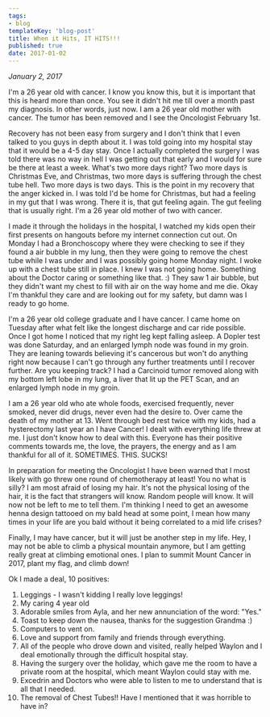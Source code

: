 ```yaml
---
tags:
- blog
templateKey: 'blog-post'
title: When it Hits, IT HITS!!!
published: true
date: 2017-01-02
---
```


_January 2, 2017_

I'm a 26 year old with cancer.  I know you know this, but it is important that this is heard more than once.  You see it didn't hit me till over a month past my diagnosis. In other words, just now.  I am a 26 year old mother with cancer.  The tumor has been removed and I see the Oncologist February 1st.  

Recovery has not been easy from surgery and I don't think that I even talked to you guys in depth about it.  I was told going into my hospital stay that it would be a 4-5 day stay.  Once I actually completed the surgery I was told there was no way in hell I was getting out that early and I would for sure be there at least a week.  What's two more days right?  Two more days is Christmas Eve, and Christmas, two more days is suffering through the chest tube hell.  Two more days is two days.  This is the point in my recovery that the anger kicked in.  I was told I'd be home for Christmas, but had a feeling in my gut that I was wrong.  There it is, that gut feeling again.  The gut feeling that is usually right.  I'm a 26 year old mother of two with cancer.  

I made it through the holidays in the hospital, I watched my kids open their first presents on hangouts before my internet connection cut out.  On Monday I had a Bronchoscopy where they were checking to see if they found a air bubble in my lung, then they were going to remove the chest tube while I was under and I was possibly going home Monday night.  I woke up with a chest tube still in place.  I knew I was not going home.  Something about the Doctor caring or something like that. :)  They saw 1 air bubble, but they didn't want my chest to fill with air on the way home and me die.  Okay I'm thankful they care and are looking out for my safety, but damn was I ready to go home.

I'm a 26 year old college graduate and I have cancer.  I came home on Tuesday after what felt like the longest discharge and car ride possible.  Once I got home I noticed that my right leg kept falling asleep.  A Dopler test was done Saturday, and an enlarged lymph node was found in my groin.  They are leaning towards believing it's  cancerous but won't do anything right now because I can't go through any further treatments until I recover further.  Are you keeping track?  I had a Carcinoid tumor removed along with my bottom left lobe in my lung, a liver that lit up the PET Scan, and an enlarged lymph node in my groin.  

I am a 26 year old who ate whole foods, exercised frequently, never smoked, never did drugs, never even had the desire to.  Over came the death of my mother at 13.  Went through bed rest twice with my kids, had a hysterectomy last year an I have Cancer!  I dealt with everything life threw at me.  I just don't know how to deal with this.  Everyone has their positive comments towards me, the love, the prayers, the energy and as I am thankful for all of it.  SOMETIMES. THIS. SUCKS!  

In preparation for meeting the Oncologist I have been warned that I most likely with go threw one round of chemotherapy at least! You no what is silly?  I am most afraid of losing my hair.  It's not the physical losing of the hair, it is the fact that strangers will know.  Random people will know.  It will now not be left to me to tell them.  I'm thinking I need to get an awesome henna design tattooed on my bald head at some point, I mean how many times in your life are you bald without it being correlated to a mid life crises?

Finally, I may have cancer, but it will just be another step in my life. Hey, I may not be able to climb a physical mountain anymore, but I am getting really great at climbing emotional ones.  I plan to summit Mount Cancer in 2017, plant my flag, and climb down!

Ok  I made a deal, 10 positives:

1. Leggings - I wasn't kidding I really love leggings!
2. My caring 4 year old
3. Adorable smiles from Ayla, and her new annunciation of the word: "Yes."
4. Toast to keep down the nausea, thanks for the suggestion Grandma :)
5. Computers to vent on.
6. Love and support from family and friends through everything.
7. All of the people who drove down and visited, really helped Waylon and I deal emotionally through the difficult hospital stay.
8. Having the surgery over the holiday, which gave me the room to have a private room at the hospital, which meant Waylon could stay with me.
9. Excedrin and Doctors who were able to listen to me to understand that is all that I needed.
10. The removal of Chest Tubes!!  Have I mentioned that it was horrible to have in?

